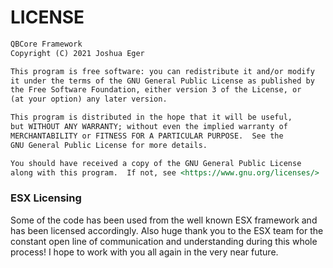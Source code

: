 # **LICENSE**

```md
QBCore Framework
Copyright (C) 2021 Joshua Eger

This program is free software: you can redistribute it and/or modify
it under the terms of the GNU General Public License as published by
the Free Software Foundation, either version 3 of the License, or
(at your option) any later version.

This program is distributed in the hope that it will be useful,
but WITHOUT ANY WARRANTY; without even the implied warranty of
MERCHANTABILITY or FITNESS FOR A PARTICULAR PURPOSE.  See the
GNU General Public License for more details.

You should have received a copy of the GNU General Public License
along with this program.  If not, see <https://www.gnu.org/licenses/>
```

### ESX Licensing
Some of the code has been used from the well known ESX framework and has been licensed accordingly. Also huge thank you to the ESX team for the constant open line of communication and understanding during this whole process! I hope to work with you all again in the very near future.